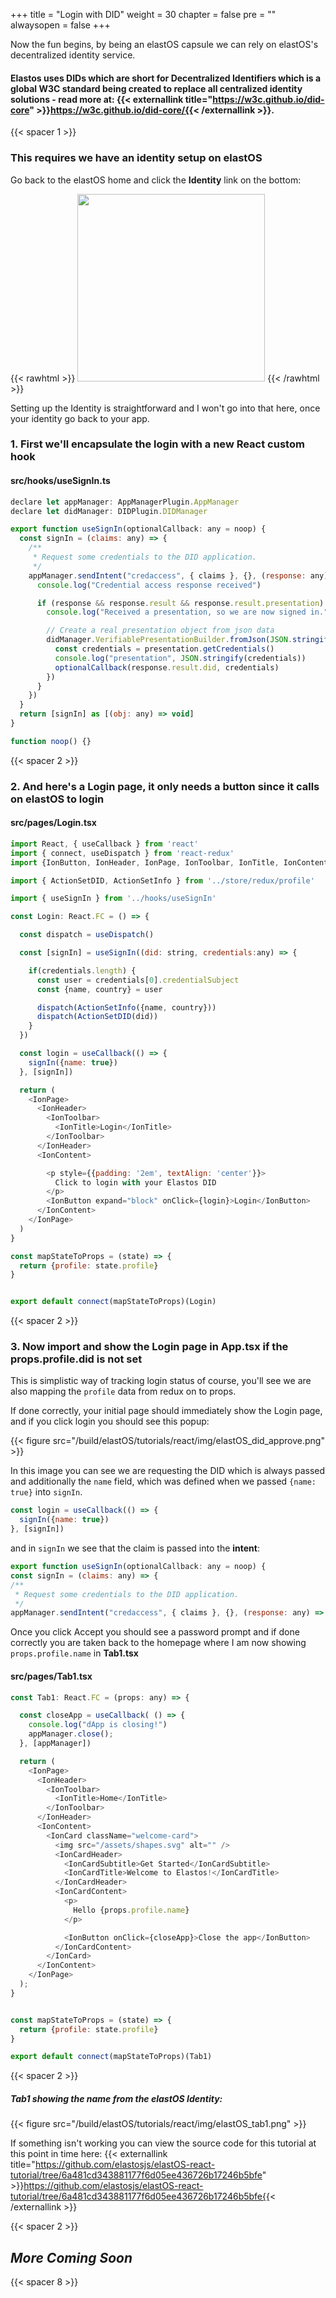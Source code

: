 
+++
title = "Login with DID"
weight = 30
chapter = false
pre = ""
alwaysopen = false
+++

Now the fun begins, by being an elastOS capsule we can rely on elastOS's decentralized identity service.

#### Elastos uses DIDs which are short for **Decentralized Identifiers** which is a global W3C standard being created to replace all centralized identity solutions - read more at: {{< externallink title="https://w3c.github.io/did-core" >}}https://w3c.github.io/did-core/{{< /externallink >}}.

{{< spacer 1 >}}

### This requires we have an identity setup on elastOS

Go back to the elastOS home and click the **Identity** link on the bottom:

{{< rawhtml >}}
    <img src="/build/elastOS/tutorials/react/img/elastOS_identity_slt.png" height="300"> 
{{< /rawhtml >}}

Setting up the Identity is straightforward and I won't go into that here, once your identity go back to your app.


### 1. First we'll encapsulate the login with a new React custom hook

#### src/hooks/useSignIn.ts

```js
declare let appManager: AppManagerPlugin.AppManager
declare let didManager: DIDPlugin.DIDManager

export function useSignIn(optionalCallback: any = noop) {
  const signIn = (claims: any) => {
    /**
     * Request some credentials to the DID application.
     */
    appManager.sendIntent("credaccess", { claims }, {}, (response: any) => {
      console.log("Credential access response received")

      if (response && response.result && response.result.presentation) {
        console.log("Received a presentation, so we are now signed in.")

        // Create a real presentation object from json data
        didManager.VerifiablePresentationBuilder.fromJson(JSON.stringify(response.result.presentation), (presentation)=>{
          const credentials = presentation.getCredentials()
          console.log("presentation", JSON.stringify(credentials))
          optionalCallback(response.result.did, credentials)
        })
      }
    })
  }
  return [signIn] as [(obj: any) => void]
}

function noop() {}
```

{{< spacer 2 >}}

### 2. And here's a Login page, it only needs a button since it calls on elastOS to login

#### src/pages/Login.tsx

```js
import React, { useCallback } from 'react'
import { connect, useDispatch } from 'react-redux'
import {IonButton, IonHeader, IonPage, IonToolbar, IonTitle, IonContent } from '@ionic/react'

import { ActionSetDID, ActionSetInfo } from '../store/redux/profile'

import { useSignIn } from '../hooks/useSignIn'

const Login: React.FC = () => {

  const dispatch = useDispatch()

  const [signIn] = useSignIn((did: string, credentials:any) => {

    if(credentials.length) {
      const user = credentials[0].credentialSubject
      const {name, country} = user

      dispatch(ActionSetInfo({name, country}))
      dispatch(ActionSetDID(did))
    }
  })

  const login = useCallback(() => {
    signIn({name: true})
  }, [signIn])

  return (
    <IonPage>
      <IonHeader>
        <IonToolbar>
          <IonTitle>Login</IonTitle>
        </IonToolbar>
      </IonHeader>
      <IonContent>

        <p style={{padding: '2em', textAlign: 'center'}}>
          Click to login with your Elastos DID
        </p>
        <IonButton expand="block" onClick={login}>Login</IonButton>
      </IonContent>
    </IonPage>
  )
}

const mapStateToProps = (state) => {
  return {profile: state.profile}
}


export default connect(mapStateToProps)(Login)
```

{{< spacer 2 >}}

### 3. Now import and show the Login page in **App.tsx** if the **props.profile.did** is not set

This is simplistic way of tracking login status of course, you'll see we are also mapping the `profile` 
data from redux on to props. 

If done correctly, your initial page should immediately show the Login page, and if you click login you should
see this popup:

{{< figure src="/build/elastOS/tutorials/react/img/elastOS_did_approve.png" >}}

In this image you can see we are requesting the DID which is always passed and additionally the `name` field, 
which was defined when we passed `{name: true}` into `signIn`.

```js
const login = useCallback(() => {
  signIn({name: true})
}, [signIn])
```

and in `signIn` we see that the claim is passed into the **intent**:

```js {linenos=table,hl_lines=[6],linenostart=4}
export function useSignIn(optionalCallback: any = noop) {
const signIn = (claims: any) => {
/**
 * Request some credentials to the DID application.
 */
appManager.sendIntent("credaccess", { claims }, {}, (response: any) => {
```

Once you click Accept you should see a password prompt and if done correctly you are taken back to the homepage
where I am now showing `props.profile.name` in **Tab1.tsx**

#### src/pages/Tab1.tsx

```js {linenos=table,hl_lines=[24],linenostart=21}
const Tab1: React.FC = (props: any) => {

  const closeApp = useCallback( () => {
    console.log("dApp is closing!")
    appManager.close();
  }, [appManager])

  return (
    <IonPage>
      <IonHeader>
        <IonToolbar>
          <IonTitle>Home</IonTitle>
        </IonToolbar>
      </IonHeader>
      <IonContent>
        <IonCard className="welcome-card">
          <img src="/assets/shapes.svg" alt="" />
          <IonCardHeader>
            <IonCardSubtitle>Get Started</IonCardSubtitle>
            <IonCardTitle>Welcome to Elastos!</IonCardTitle>
          </IonCardHeader>
          <IonCardContent>
            <p>
              Hello {props.profile.name}
            </p>

            <IonButton onClick={closeApp}>Close the app</IonButton>
          </IonCardContent>
        </IonCard>
      </IonContent>
    </IonPage>
  );
}


const mapStateToProps = (state) => {
  return {profile: state.profile}
}

export default connect(mapStateToProps)(Tab1)
```

{{< spacer 2 >}}

##### Tab1 showing the name from the elastOS Identity:

{{< figure src="/build/elastOS/tutorials/react/img/elastOS_tab1.png" >}}

If something isn't working you can view the source code for this tutorial at this point in time here: 
{{< externallink title="https://github.com/elastosjs/elastOS-react-tutorial/tree/6a481cd343881177f6d05ee436726b17246b5bfe" >}}https://github.com/elastosjs/elastOS-react-tutorial/tree/6a481cd343881177f6d05ee436726b17246b5bfe{{< /externallink >}}

{{< spacer 2 >}}

## _More Coming Soon_

{{< spacer 8 >}}
